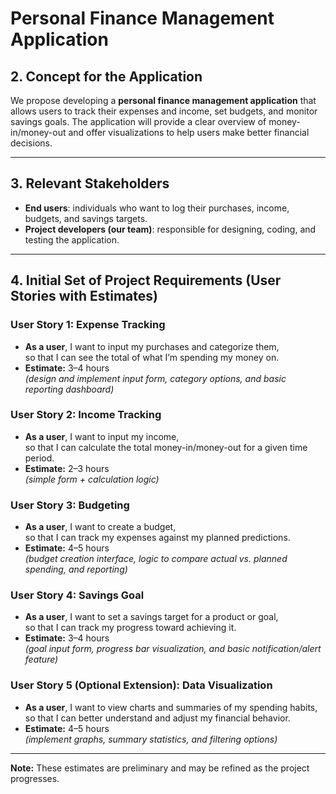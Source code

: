 # Personal Finance Management Application

## 2. Concept for the Application
We propose developing a **personal finance management application** that allows users to track their expenses and income, set budgets, and monitor savings goals. The application will provide a clear overview of money-in/money-out and offer visualizations to help users make better financial decisions.

---

## 3. Relevant Stakeholders
- **End users**: individuals who want to log their purchases, income, budgets, and savings targets.  
- **Project developers (our team)**: responsible for designing, coding, and testing the application.  

---

## 4. Initial Set of Project Requirements (User Stories with Estimates)

### User Story 1: Expense Tracking
- **As a user**, I want to input my purchases and categorize them,  
  so that I can see the total of what I’m spending my money on.  
- **Estimate:** 3–4 hours  
  *(design and implement input form, category options, and basic reporting dashboard)*  

### User Story 2: Income Tracking
- **As a user**, I want to input my income,  
  so that I can calculate the total money-in/money-out for a given time period.  
- **Estimate:** 2–3 hours  
  *(simple form + calculation logic)*  

### User Story 3: Budgeting
- **As a user**, I want to create a budget,  
  so that I can track my expenses against my planned predictions.  
- **Estimate:** 4–5 hours  
  *(budget creation interface, logic to compare actual vs. planned spending, and reporting)*  

### User Story 4: Savings Goal
- **As a user**, I want to set a savings target for a product or goal,  
  so that I can track my progress toward achieving it.  
- **Estimate:** 3–4 hours  
  *(goal input form, progress bar visualization, and basic notification/alert feature)*  

### User Story 5 (Optional Extension): Data Visualization
- **As a user**, I want to view charts and summaries of my spending habits,  
  so that I can better understand and adjust my financial behavior.  
- **Estimate:** 4–5 hours  
  *(implement graphs, summary statistics, and filtering options)*  

---

**Note:** These estimates are preliminary and may be refined as the project progresses.
